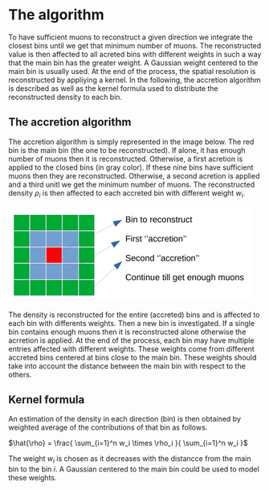 # The algorithm

To have sufficient muons to reconstruct a given direction we integrate the closest bins until we get that minimum number of muons. The reconstructed value is then affected to all acreted bins with different weights in such a way that the main bin has the greater weight. A Gaussian weight centered to the main bin is usually used. At the end of the process, the spatial resolution is reconstructed by appliying a kernel. In the following, the accretion algorithm is described as well as the kernel formula used to distribute the reconstructed density to each bin.


## The accretion algorithm

The accretion algorithm is simply represented in the image below. The red bin is the main bin (the one to be reconstructed). If alone, it has enough number of muons then it is reconstructed. Otherwise, a first acretion is applied to the closed bins (in gray color). If these nine bins have sufficient muons then they are reconstructed. Otherwise, a second acretion is applied and a third unitl we get the minimum number of muons. The reconstructed density $\rho_i$ is then affected to each accreted bin with different weight $w_i$.

![image](img/accretion-algo.png)

The density is reconstructed for the entire (accreted) bins and is affected to each bin with differents weights. Then a new bin is investigated. If a single bin contains enough muons then it is reconstructed alone otherwise the acrretion is applied. At the end of the process, each bin may have multiple entries affected with different weights. These weights come from different accreted bins centered at bins close to the main bin. These weights should take into account the distance between the main bin with respect to the others.

## Kernel formula

An estimation of the density in each direction (bin) is then obtained by weighted average of the contributions of that bin as follows.

$\hat{\rho} = \frac{ \sum_{i=1}^n w_i \times \rho_i }{ \sum_{i=1}^n w_i }$

The weight $w_i$ is chosen as it decreases with the distancce from the main bin to the bin $i$. A Gaussian centered to the main bin could be used to model these weights.